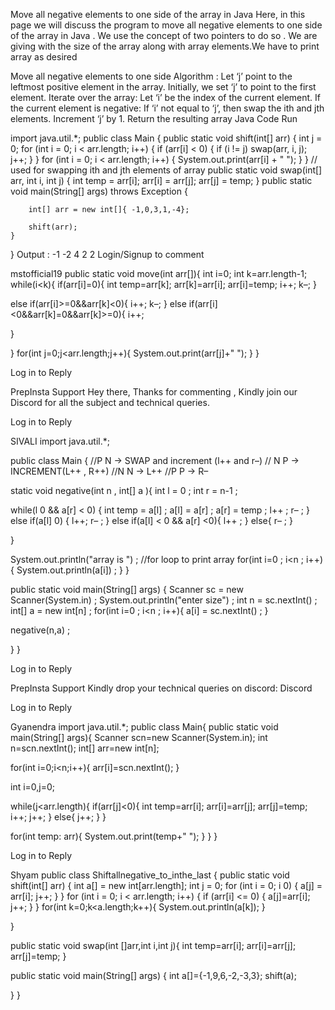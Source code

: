 Move all negative elements to one side of the array  in Java
Here, in this page we will discuss the program to move all negative elements to one side of the array in Java . We use the concept of two pointers to do so . We are giving with the size of the array along with array elements.We have to print array as desired

Move all negative elements to one side
Algorithm :
Let ‘j’ point to the leftmost positive element in the array. Initially, we set ‘j’ to point to the first element.
Iterate over the array:
Let ‘i’ be the index of the current element.
If the current element is negative:
If ‘i’ not equal to ‘j’, then swap the ith and jth elements.
Increment ‘j’ by 1.
Return the resulting array
Java Code
Run

import java.util.*;
public
class Main {
    public
    static void shift(int[] arr) {
        int j = 0;
        for (int i = 0; i < arr.length; i++) {
            if (arr[i] < 0) {
                if (i != j) swap(arr, i, j);
                j++;
            }
        }
        for (int i = 0; i < arr.length; i++) {
            System.out.print(arr[i] + " ");
        }
    }
    // used for swapping ith and jth elements of array
    public
    static void swap(int[] arr, int i, int j) {
        int temp = arr[i];
        arr[i] = arr[j];
        arr[j] = temp;
    }
    public
    static void main(String[] args) throws Exception {
        

        int[] arr = new int[]{ -1,0,3,1,-4}; 
       
        shift(arr);
    }
}
Output :
-1 -2 4 2 2
Login/Signup to comment


mstofficial19
public static void move(int arr[]){
int i=0;
int k=arr.length-1;
while(i<k){
if(arr[i]=0){
int temp=arr[k];
arr[k]=arr[i];
arr[i]=temp;
i++;
k–;
}

else if(arr[i]>=0&&arr[k]<0){
i++;
k–;
}
else if(arr[i]<0&&arr[k]=0&&arr[k]>=0){
i++;

}

}
for(int j=0;j<arr.length;j++){
System.out.print(arr[j]+" ");
}
}

Log in to Reply

PrepInsta Support
Hey there, Thanks for commenting , Kindly join our Discord for all the subject and technical queries.

Log in to Reply

SIVALI
import java.util.*;

public class Main
{
//P N -> SWAP and increment (l++ and r–)
// N P -> INCREMENT(L++ , R++)
//N N -> L++
//P P -> R–

static void negative(int n , int[] a ){
int l = 0 ;
int r = n-1 ;

while(l 0 && a[r] < 0) {
int temp = a[l] ;
a[l] = a[r] ;
a[r] = temp ;
l++ ;
r– ;
}
else if(a[l] 0) {
l++;
r– ;
}
else if(a[l] < 0 && a[r] <0){
l++ ;
}
else{
r– ;
}

}

System.out.println("array is ") ;
//for loop to print array
for(int i=0 ; i<n ; i++){
System.out.println(a[i]) ;
}
}

public static void main(String[] args) {
Scanner sc = new Scanner(System.in) ;
System.out.println("enter size") ;
int n = sc.nextInt() ;
int[] a = new int[n] ;
for(int i=0 ; i<n ; i++){
a[i] = sc.nextInt() ;
}

negative(n,a) ;

}
}

Log in to Reply

PrepInsta Support
Kindly drop your technical queries on discord: Discord

Log in to Reply

Gyanendra
import java.util.*;
public class Main{
public static void main(String[] args){
Scanner scn=new Scanner(System.in);
int n=scn.nextInt();
int[] arr=new int[n];

for(int i=0;i<n;i++){
arr[i]=scn.nextInt();
}

int i=0,j=0;

while(j<arr.length){
if(arr[j]<0){
int temp=arr[i];
arr[i]=arr[j];
arr[j]=temp;
i++;
j++;
}
else{
j++;
}
}

for(int temp: arr){
System.out.print(temp+" ");
}
}
}

Log in to Reply

Shyam
public class Shiftallnegative_to_inthe_last {
public static void shift(int[] arr) {
int a[] = new int[arr.length];
int j = 0;
for (int i = 0; i 0) {
a[j] = arr[i];
j++;
}
}
for (int i = 0; i < arr.length; i++) {
if (arr[i] <= 0) {
a[j]=arr[i];
j++;
}
}
for(int k=0;k<a.length;k++){
System.out.println(a[k]);
}

}

public static void swap(int []arr,int i,int j){
int temp=arr[i];
arr[i]=arr[j];
arr[j]=temp;
}

public static void main(String[] args) {
int a[]={-1,9,6,-2,-3,3};
shift(a);

}
}
